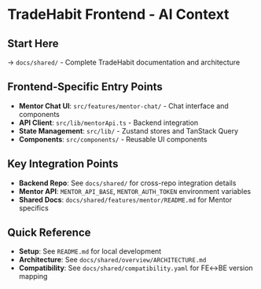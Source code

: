 # TradeHabit Frontend - AI Context

## Start Here
→ `docs/shared/` - Complete TradeHabit documentation and architecture

## Frontend-Specific Entry Points
- **Mentor Chat UI**: `src/features/mentor-chat/` - Chat interface and components
- **API Client**: `src/lib/mentorApi.ts` - Backend integration
- **State Management**: `src/lib/` - Zustand stores and TanStack Query
- **Components**: `src/components/` - Reusable UI components

## Key Integration Points
- **Backend Repo**: See `docs/shared/` for cross-repo integration details
- **Mentor API**: `MENTOR_API_BASE`, `MENTOR_AUTH_TOKEN` environment variables
- **Shared Docs**: `docs/shared/features/mentor/README.md` for Mentor specifics

## Quick Reference
- **Setup**: See `README.md` for local development
- **Architecture**: See `docs/shared/overview/ARCHITECTURE.md`
- **Compatibility**: See `docs/shared/compatibility.yaml` for FE↔BE version mapping